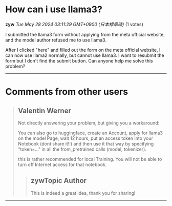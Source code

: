 # How can i use llama3?

**zyw** *Tue May 28 2024 03:11:29 GMT+0900 (日本標準時)* (1 votes)

I submitted the llama3 form without applying from the meta official website, and the model author refused me to use llama3. 

After I clicked "here" and filled out the form on the meta official website, I can now use llama2 normally, but cannot use llama3. I want to resubmit the form but I don't find the submit button. Can anyone help me solve this problem?



---

 # Comments from other users

> ## Valentin Werner
> 
> Not directly answering your problem, but giving you a workaround:
> 
> You can also go to huggingface, create an Account, apply for llama3 on the model Page, wait 12 hours, put an access token into your Notebook (dont share it!!) and then use it that way by specifying "token=…" in all the from_pretrained calls (model, tokenizer).
> 
> this is rather recommended for local Training. You will not be able to turn off Internet access for that notebook.
> 
> 
> 
> > ## zywTopic Author
> > 
> > This is indeed a great idea, thank you for sharing!
> > 
> > 
> > 


---

